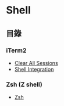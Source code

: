 # Shell

## 目錄

### iTerm2

* [Clear All Sessions](https://iterm2.com/python-api/examples/cls.html)
* [Shell Integration](https://iterm2.com/documentation-shell-integration.html)

### Zsh (Z shell)

* [Zsh](/shell/zsh)
